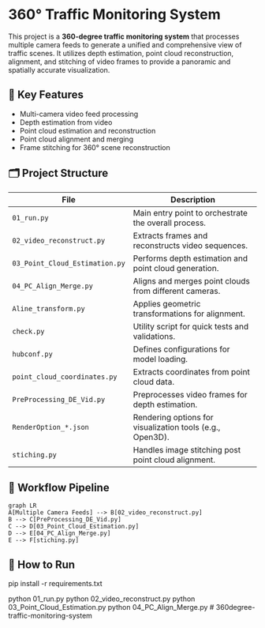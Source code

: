 # 360° Traffic Monitoring System

This project is a **360-degree traffic monitoring system** that processes multiple camera feeds to generate a unified and comprehensive view of traffic scenes. It utilizes depth estimation, point cloud reconstruction, alignment, and stitching of video frames to provide a panoramic and spatially accurate visualization.

## 🧠 Key Features

- Multi-camera video feed processing
- Depth estimation from video
- Point cloud estimation and reconstruction
- Point cloud alignment and merging
- Frame stitching for 360° scene reconstruction

## 🗂️ Project Structure

| File | Description |
|------|-------------|
| `01_run.py` | Main entry point to orchestrate the overall process. |
| `02_video_reconstruct.py` | Extracts frames and reconstructs video sequences. |
| `03_Point_Cloud_Estimation.py` | Performs depth estimation and point cloud generation. |
| `04_PC_Align_Merge.py` | Aligns and merges point clouds from different cameras. |
| `Aline_transform.py` | Applies geometric transformations for alignment. |
| `check.py` | Utility script for quick tests and validations. |
| `hubconf.py` | Defines configurations for model loading. |
| `point_cloud_coordinates.py` | Extracts coordinates from point cloud data. |
| `PreProcessing_DE_Vid.py` | Preprocesses video frames for depth estimation. |
| `RenderOption_*.json` | Rendering options for visualization tools (e.g., Open3D). |
| `stiching.py` | Handles image stitching post point cloud alignment. |

## 🔁 Workflow Pipeline

```mermaid
graph LR
A[Multiple Camera Feeds] --> B[02_video_reconstruct.py]
B --> C[PreProcessing_DE_Vid.py]
C --> D[03_Point_Cloud_Estimation.py]
D --> E[04_PC_Align_Merge.py]
E --> F[stiching.py]
```
## 🔁 How to Run

pip install -r requirements.txt

python 01_run.py
python 02_video_reconstruct.py
python 03_Point_Cloud_Estimation.py
python 04_PC_Align_Merge.py
#   3 6 0 d e g r e e - t r a f f i c - m o n i t o r i n g - s y s t e m 
 
 
